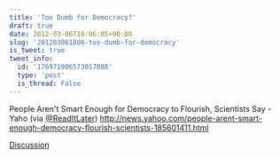 ```yaml
---
title: 'Too Dumb for Democracy?'
draft: true
date: 2012-03-06T18:06:05+00:00
slug: '201203061806-too-dumb-for-democracy'
is_tweet: true
tweet_info:
  id: '176971906573017088'
  type: 'post'
  is_thread: False
---
```




People Aren't Smart Enough for Democracy to Flourish, Scientists Say - Yaho (via [@ReadItLater](https://x.com/ReadItLater)) <http://news.yahoo.com/people-arent-smart-enough-democracy-flourish-scientists-185601411.html>

[Discussion](https://x.com/sytelus/status/176971906573017088)
